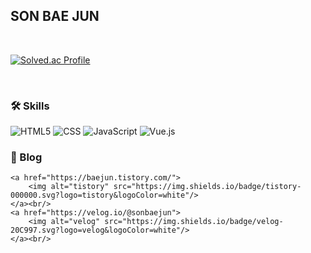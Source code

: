 ## SON BAE JUN

<br>

[![Solved.ac Profile](http://mazassumnida.wtf/api/generate_badge?boj=thsqowns2)](https://solved.ac/thsqowns2)

<br>

### 🛠 Skills

<!-- ![Top Langs](https://github-readme-stats.vercel.app/api/top-langs/?username=sonbaejun&layout=demo&theme=demo) -->

![HTML5](https://img.shields.io/badge/html5-E34F26?style=for-the-badge&logo=html5&logoColor=white)
![CSS](https://img.shields.io/badge/css-1572B6?style=for-the-badge&logo=css3&logoColor=white)
![JavaScript](https://img.shields.io/badge/JavaScript-6DB33F?style=for-the-badge&logo=JavaScript&logoColor=white)
![Vue.js](https://img.shields.io/badge/vue.js-4FC08D?style=for-the-badge&logo=vue.js&logoColor=white)

### 📙 Blog
    <a href="https://baejun.tistory.com/">
        <img alt="tistory" src="https://img.shields.io/badge/tistory-000000.svg?logo=tistory&logoColor=white"/>
    </a><br/>
    <a href="https://velog.io/@sonbaejun">
        <img alt="velog" src="https://img.shields.io/badge/velog-20C997.svg?logo=velog&logoColor=white"/>
    </a><br/>
  
<!--
### 📫 Contacts
**casperWebmon/casperWebmon** is a ✨ _special_ ✨ repository because its `README.md` (this file) appears on your GitHub profile.

Here are some ideas to get you started:

- 🔭 I’m currently working on ...
- 🌱 I’m currently learning ...
- 👯 I’m looking to collaborate on ...
- 🤔 I’m looking for help with ...
- 💬 Ask me about ...
- 📫 How to reach me: ...
- 😄 Pronouns: ...
- ⚡ Fun fact: ...
-->
